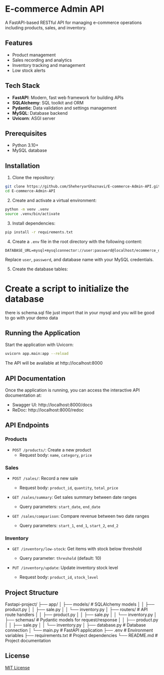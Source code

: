 # E-commerce Admin API

A FastAPI-based RESTful API for managing e-commerce operations including products, sales, and inventory.

## Features

- Product management
- Sales recording and analytics
- Inventory tracking and management
- Low stock alerts

## Tech Stack

- **FastAPI**: Modern, fast web framework for building APIs
- **SQLAlchemy**: SQL toolkit and ORM
- **Pydantic**: Data validation and settings management
- **MySQL**: Database backend
- **Uvicorn**: ASGI server

## Prerequisites

- Python 3.10+
- MySQL database

## Installation

1. Clone the repository:

```bash
git clone https://github.com/SheheryarGhaznavi/E-commerce-Admin-API.git
cd E-commerce-Admin-API
```

2. Create and activate a virtual environment:

```bash
python -m venv .venv
source .venv/bin/activate
```

3. Install dependencies:

```bash
pip install -r requirements.txt
```

4. Create a `.env` file in the root directory with the following content:

```
DATABASE_URL=mysql+mysqlconnector://user:password@localhost/ecommerce_db
```
Replace `user`, `password`, and database name with your MySQL credentials.

5. Create the database tables:

# Create a script to initialize the database
there is schema.sql file just import that in your mysql and you will be good to go with your demo data

## Running the Application

Start the application with Uvicorn:

```bash
uvicorn app.main:app --reload
```

The API will be available at http://localhost:8000

## API Documentation

Once the application is running, you can access the interactive API documentation at:

- Swagger UI: http://localhost:8000/docs
- ReDoc: http://localhost:8000/redoc

## API Endpoints

### Products

- `POST /products/`: Create a new product
  - Request body: `name`, `category`, `price`

### Sales

- `POST /sales/`: Record a new sale
  - Request body: `product_id`, `quantity`, `total_price`

- `GET /sales/summary`: Get sales summary between date ranges
  - Query parameters: `start_date`, `end_date`

- `GET /sales/comparison`: Compare revenue between two date ranges
  - Query parameters: `start_1`, `end_1`, `start_2`, `end_2`

### Inventory

- `GET /inventory/low-stock`: Get items with stock below threshold
  - Query parameter: `threshold` (default: 10)

- `PUT /inventory/update`: Update inventory stock level
  - Request body: `product_id`, `stock_level`

## Project Structure

Fastapi-project/
├── app/
│   ├── models/           # SQLAlchemy models
│   │   ├── product.py
│   │   ├── sale.py
│   │   └── inventory.py
│   ├── routers/          # API route handlers
│   │   ├── product.py
│   │   ├── sale.py
│   │   └── inventory.py
│   ├── schemas/          # Pydantic models for request/response
│   │   ├── product.py
│   │   ├── sale.py
│   │   └── inventory.py
│   ├── database.py       # Database connection
│   └── main.py           # FastAPI application
├── .env                  # Environment variables
├── requirements.txt      # Project dependencies
└── README.md             # Project documentation

## License

[MIT License](LICENSE)
